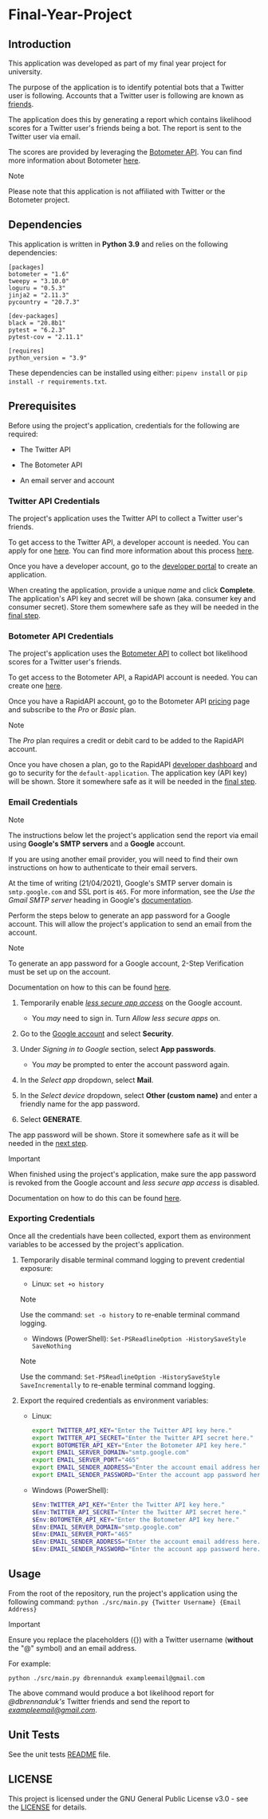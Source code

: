 # Final-Year-Project

## Introduction

This application was developed as part of my final year project for university.

The purpose of the application is to identify potential bots that a Twitter user is following. Accounts that a Twitter user is following are known as [friends](https://developer.twitter.com/en/docs/twitter-api/v1/accounts-and-users/follow-search-get-users/api-reference/get-friends-ids).

The application does this by generating a report which contains likelihood scores for a Twitter user's friends being a bot. The report is sent to the Twitter user via email.

The scores are provided by leveraging the [Botometer API](https://rapidapi.com/OSoMe/api/botometer-pro/details). You can find more information about Botometer [here](https://botometer.osome.iu.edu/faq).

> [!NOTE]
>
> Please note that this application is not affiliated with Twitter or the Botometer project.

## Dependencies

This application is written in **Python 3.9** and relies on the following dependencies:

```
[packages]
botometer = "1.6"
tweepy = "3.10.0"
loguru = "0.5.3"
jinja2 = "2.11.3"
pycountry = "20.7.3"

[dev-packages]
black = "20.8b1"
pytest = "6.2.3"
pytest-cov = "2.11.1"

[requires]
python_version = "3.9"
```

These dependencies can be installed using either: `pipenv install` or `pip install -r requirements.txt`.

## Prerequisites

Before using the project's application, credentials for the following are required:

* The Twitter API

* The Botometer API

* An email server and account

### Twitter API Credentials

The project's application uses the Twitter API to collect a Twitter user's friends.

To get access to the Twitter API, a developer account is needed. You can apply for one [here](https://developer.twitter.com/en/apply-for-access). You can find more information about this process [here](https://developer.twitter.com/en/docs/twitter-api/getting-started/getting-access-to-the-twitter-api).

Once you have a developer account, go to the [developer portal](https://developer.twitter.com/en/portal/dashboard) to create an application.

When creating the application, provide a unique *name* and click **Complete**. The application's API key and secret will be shown (aka. consumer key and consumer secret). Store them somewhere safe as they will be needed in the [final step](#Exporting-Credentials).

### Botometer API Credentials

The project's application uses the [Botometer API](https://rapidapi.com/OSoMe/api/botometer-pro/details) to collect bot likelihood scores for a Twitter user's friends.

To get access to the Botometer API, a RapidAPI account is needed. You can create one [here](https://rapidapi.com/auth/sign-up).

Once you have a RapidAPI account, go to the Botometer API [pricing](https://rapidapi.com/OSoMe/api/botometer-pro/pricing) page and subscribe to the *Pro* or *Basic* plan.

> [!NOTE]
>
> The *Pro* plan requires a credit or debit card to be added to the RapidAPI account.

Once you have chosen a plan, go to the RapidAPI [developer dashboard](https://rapidapi.com/developer/apps) and go to security for the `default-application`. The application key (API key) will be shown. Store it somewhere safe as it will be needed in the [final step](#Exporting-Credentials).

### Email Credentials

> [!NOTE]
>
> The instructions below let the project's application send the report via email using **Google's SMTP servers** and a **Google** account.
>
> If you are using another email provider, you will need to find their own instructions on how to authenticate to their email servers.

At the time of writing (21/04/2021), Google's SMTP server domain is `smtp.google.com` and SSL port is `465`. For more information, see the *Use the Gmail SMTP server* heading in Google's [documentation](https://support.google.com/a/answer/176600?hl=en#zippy=%2Cuse-the-gmail-smtp-server).

Perform the steps below to generate an app password for a Google account. This will allow the project's application to send an email from the account.

> [!NOTE]
>
> To generate an app password for a Google account, 2-Step Verification must be set up on the account.
>
> Documentation on how to this can be found [here](https://support.google.com/accounts/answer/185839?hl=en&ref_topic=7189195).

1. Temporarily enable [*less secure app access*](https://myaccount.google.com/lesssecureapps) on the Google account.

    * You *may* need to sign in. Turn *Allow less secure apps* on.

2. Go to the [Google account](https://myaccount.google.com/) and select **Security**.

3. Under *Signing in to Google* section, select **App passwords**.

    * You *may* be prompted to enter the account password again.

4. In the *Select app* dropdown, select **Mail**.

5. In the *Select device* dropdown, select **Other (custom name)** and enter a friendly name for the app password.

6. Select **GENERATE**.

The app password will be shown. Store it somewhere safe as it will be needed in the [next step](#Exporting-Credentials).

> [!IMPORTANT]
>
> When finished using the project's application, make sure the app password is revoked from the Google account and *less secure app access* is disabled.
>
> Documentation on how to do this can be found [here](https://support.google.com/accounts/answer/6010255).

### Exporting Credentials

Once all the credentials have been collected, export them as environment variables to be accessed by the project's application.

1. Temporarily disable terminal command logging to prevent credential exposure:

    * Linux: `set +o history`

    > [!NOTE]
    >
    > Use the command: `set -o history` to re-enable terminal command logging.

    * Windows (PowerShell): `Set-PSReadlineOption -HistorySaveStyle SaveNothing`

    > [!NOTE]
    >
    > Use the command: `Set-PSReadlineOption -HistorySaveStyle SaveIncrementally` to re-enable terminal command logging.

2. Export the required credentials as environment variables:

    * Linux:

        ```bash
        export TWITTER_API_KEY="Enter the Twitter API key here."
        export TWITTER_API_SECRET="Enter the Twitter API secret here."
        export BOTOMETER_API_KEY="Enter the Botometer API key here."
        export EMAIL_SERVER_DOMAIN="smtp.google.com"
        export EMAIL_SERVER_PORT="465"
        export EMAIL_SENDER_ADDRESS="Enter the account email address here."
        export EMAIL_SENDER_PASSWORD="Enter the account app password here."
        ```

    * Windows (PowerShell):

        ```powershell
        $Env:TWITTER_API_KEY="Enter the Twitter API key here."
        $Env:TWITTER_API_SECRET="Enter the Twitter API secret here."
        $Env:BOTOMETER_API_KEY="Enter the Botometer API key here."
        $Env:EMAIL_SERVER_DOMAIN="smtp.google.com"
        $Env:EMAIL_SERVER_PORT="465"
        $Env:EMAIL_SENDER_ADDRESS="Enter the account email address here."
        $Env:EMAIL_SENDER_PASSWORD="Enter the account app password here."
        ```

## Usage

From the root of the repository, run the project's application using the following command: `python ./src/main.py {Twitter Username} {Email Address}`

> [!IMPORTANT]
>
> Ensure you replace the placeholders ({}) with a Twitter username (**without** the "@" symbol) and an email address.
>
> For example:
>
> `python ./src/main.py dbrennanduk exampleemail@gmail.com`
>
> The above command would produce a bot likelihood report for *@dbrennanduk's* Twitter friends and send the report to *exampleemail@gmail.com*.

## Unit Tests

See the unit tests [README](./src/test/README.md) file.

## LICENSE

This project is licensed under the GNU General Public License v3.0 - see the [LICENSE](LICENSE) for details.
